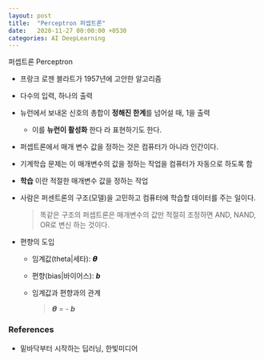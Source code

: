 ```yaml
---
layout: post
title:  "Perceptron 퍼셉트론"
date:   2020-11-27 00:00:00 +0530
categories: AI DeepLearning
---
```

퍼셉트론 Perceptron
- 프랑크 로젠 블라트가 1957년에 고안한 알고리즘

- 다수의 입력, 하나의 출력

- 뉴런에서 보내온 신호의 총합이 **정해진 한계**를 넘어설 때, 1을 출력

  - 이를 **뉴런이 활성화** 한다 라 표현하기도 한다.

- 퍼셉트론에서 매개 변수 값을 정하는 것은 컴퓨터가 아니라 인간이다.

- 기계학습 문제는 이 매개변수의 값을 정하는 작업을 컴퓨터가 자동으로 하도록 함

- **학습** 이란 적절한 매개변수 값을 정하는 작업

- 사람은 퍼센트론의 구조(모델)을 고민하고 컴퓨터에 학습할 데이터를 주는 일이다.

  > 똑같은 구조의 퍼셉트론은 매개변수의 값만 적절히 조정하면 AND, NAND, OR로 변신 하는 것이다.

- 편향의 도입

  - 임계값(theta|세타): ***𝞱***

  - 편향(bias|바이어스): ***b***

  - 임계값과 편향과의 관계

    > 𝞱 = - ***b***



### References

- 밑바닥부터 시작하는 딥러닝, 한빛미디어